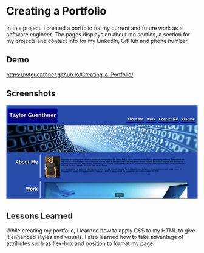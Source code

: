 # Creating a Portfolio

In this project, I created a portfolio for my current and future work as a software engineer. The pages displays an about me section, a section for my projects and contact info for my LinkedIn, GitHub and phone number.


## Demo

https://wtguenthner.github.io/Creating-a-Portfolio/


## Screenshots

![application](assets/images/screen_shot.png)


## Lessons Learned

While creating my portfolio, I learned how to apply CSS to my HTML to give it enhanced styles and visuals. I also learned how to take advantage of attributes such as flex-box and position to format my page.

